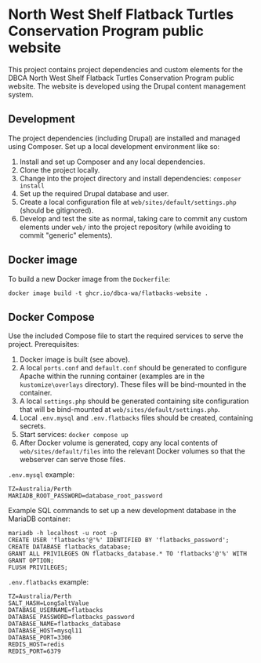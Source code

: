 # North West Shelf Flatback Turtles Conservation Program public website

This project contains project dependencies and custom elements for the DBCA
North West Shelf Flatback Turtles Conservation Program public website. The
website is developed using the Drupal content management system.

## Development

The project dependencies (including Drupal) are installed and managed using Composer.
Set up a local development environment like so:

1. Install and set up Composer and any local dependencies.
1. Clone the project locally.
1. Change into the project directory and install dependencies: `composer install`
1. Set up the required Drupal database and user.
1. Create a local configuration file at `web/sites/default/settings.php` (should be gitignored).
1. Develop and test the site as normal, taking care to commit any custom elements
   under `web/` into the project repository (while avoiding to commit "generic" elements).

## Docker image

To build a new Docker image from the `Dockerfile`:

    docker image build -t ghcr.io/dbca-wa/flatbacks-website .

## Docker Compose

Use the included Compose file to start the required services to serve the project.
Prerequisites:

1. Docker image is built (see above).
1. A local `ports.conf` and `default.conf` should be generated to configure Apache within
   the running container (examples are in the `kustomize\overlays` directory). These
   files will be bind-mounted in the container.
1. A local `settings.php` should be generated containing site configuration that will be
   bind-mounted at `web/sites/default/settings.php`.
1. Local `.env.mysql` and `.env.flatbacks` files should be created, containing secrets.
1. Start services: `docker compose up`
1. After Docker volume is generated, copy any local contents of `web/sites/default/files`
   into the relevant Docker volumes so that the webserver can serve those files.

`.env.mysql` example:

    TZ=Australia/Perth
    MARIADB_ROOT_PASSWORD=database_root_password

Example SQL commands to set up a new development database in the MariaDB container:

    mariadb -h localhost -u root -p
    CREATE USER 'flatbacks'@'%' IDENTIFIED BY 'flatbacks_password';
    CREATE DATABASE flatbacks_database;
    GRANT ALL PRIVILEGES ON flatbacks_database.* TO 'flatbacks'@'%' WITH GRANT OPTION;
    FLUSH PRIVILEGES;

`.env.flatbacks` example:

    TZ=Australia/Perth
    SALT_HASH=LongSaltValue
    DATABASE_USERNAME=flatbacks
    DATABASE_PASSWORD=flatbacks_password
    DATABASE_NAME=flatbacks_database
    DATABASE_HOST=mysql11
    DATABASE_PORT=3306
    REDIS_HOST=redis
    REDIS_PORT=6379

